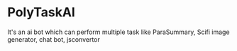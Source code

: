 # PolyTaskAI
It's an ai bot which can perform multiple task like ParaSummary, Scifi image generator, chat bot, jsconvertor
